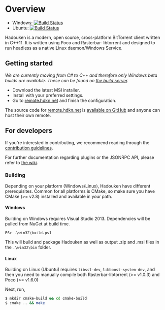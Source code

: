 # Overview

 * Windows: [![Build Status](https://builds.nullreferenceexception.se/app/rest/builds/buildType:id:hadouken_core_ContinuousWindows/statusIcon)](https://builds.nullreferenceexception.se/viewType.html?buildTypeId=hadouken_core_ContinuousWindows&guest=1)
 * Ubuntu: [![Build Status](https://builds.nullreferenceexception.se/app/rest/builds/buildType:id:hadouken_core_ContinuousUbuntu/statusIcon)](https://builds.nullreferenceexception.se/viewType.html?buildTypeId=hadouken_core_ContinuousUbuntu&guest=1)

Hadouken is a modern, open source, cross-platform BitTorrent client written in C++11. It is written using Poco and Rasterbar-libtorrent and designed to run headless as a native Linux daemon/Windows Service.

## Getting started

*We are currently moving from C# to C++ and therefore only Windows beta builds are available. These can be found on [the build server](https://builds.nullreferenceexception.se/viewType.html?buildTypeId=hadouken_core_ContinuousWindows&guest=1).*

 * Download the latest MSI installer.
 * Install with your preferred settings.
 * Go to [remote.hdkn.net](http://remote.hdkn.net) and finish the configuration.

The source code for [remote.hdkn.net](http://remote.hdkn.net) is [available on GitHub](https://github.com/hadouken/remote) and anyone can host their own remote.

## For developers

If you're interested in contributing, we recommend reading through the [contribution guidelines](CONTRIBUTING.md).

For further documentation regarding plugins or the JSONRPC API, please refer to [the wiki](https://github.com/hadouken/hadouken/wiki).

### Building

Depending on your platform (Windows/Linux), Hadouken have different prerequisites. Common for all platforms is CMake, so make sure you have CMake (>= v2.8) installed and available in your path.

#### Windows

Building on Windows requires Visual Studio 2013. Dependencies will be pulled from NuGet at build time.

```posh
PS> .\win32\build.ps1
```

This will build and package Hadouken as well as output .zip and .msi files in the `.\win32\bin` folder.

#### Linux

Building on Linux (Ubuntu) requires `libssl-dev`, `libboost-system-dev`, and then you need to manually compile both Rasterbar-libtorrent (>= v1.0.3) and Poco (>= v1.6.0)

Next, run,

```bash
$ mkdir cmake-build && cd cmake-build
$ cmake .. && make
```
